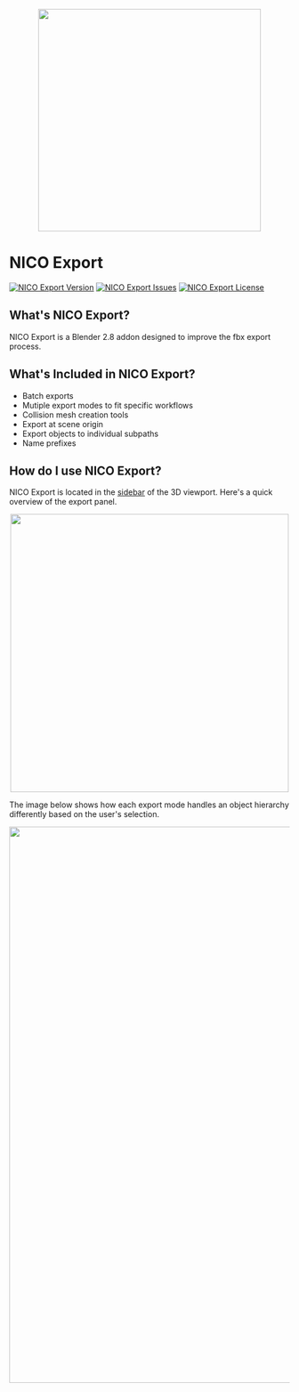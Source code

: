 
<p align="center">
  <img src="https://github.com/nicholasclark-artist/NICO-Export/blob/resources/nico_export_thumb.jpg" width="400">
</p>

# NICO Export

[![NICO Export Version][version]](https://github.com/nicholasclark-artist/NICO-Export/releases)
[![NICO Export Issues][issues]](https://github.com/nicholasclark-artist/NICO-Export/issues)
[![NICO Export License][license]](https://github.com/nicholasclark-artist/NICO-Export/blob/master/LICENSE)

## What's NICO Export?

NICO Export is a Blender 2.8 addon designed to improve the fbx export process.

## What's Included in NICO Export?

- Batch exports
- Mutiple export modes to fit specific workflows
- Collision mesh creation tools
- Export at scene origin
- Export objects to individual subpaths
- Name prefixes

## How do I use NICO Export?

NICO Export is located in the [sidebar] of the 3D viewport. Here's a quick overview of the export panel.

<p align="center">
  <img src="https://github.com/nicholasclark-artist/NICO-Export/blob/resources/nico_export_overview.jpg" width="500">
</p>


The image below shows how each export mode handles an object hierarchy differently based on the user's selection.

<p align="center">
  <img src="https://github.com/nicholasclark-artist/NICO-Export/blob/resources/nico_export_mode.jpg" width="1000">
</p>

<!-- References -->
[sidebar]: https://docs.blender.org/manual/en/latest/interface/window_system/regions.html#regions

[thumb]: https://github.com/nicholasclark-artist/NICO-Export/blob/resources/nico_export_thumb.jpg

[version]: https://img.shields.io/github/v/release/nicholasclark-artist/NICO-Export?style=flat-square
[issues]: https://img.shields.io/github/issues/nicholasclark-artist/NICO-Export?style=flat-square
[license]: https://img.shields.io/github/license/nicholasclark-artist/NICO-Export?style=flat-square

<!--
place following link at start of shield links if badges keep timing out
    https://images1-focus-opensocial.googleusercontent.com/gadgets/proxy?container=focus&url=
-->